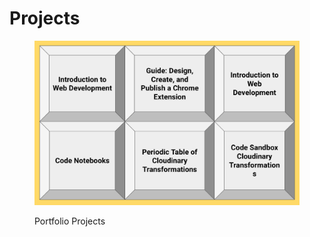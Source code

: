 # Projects

<figure><img src="../.gitbook/assets/projects (2).png" alt=""><figcaption><p>Portfolio Projects</p></figcaption></figure>
